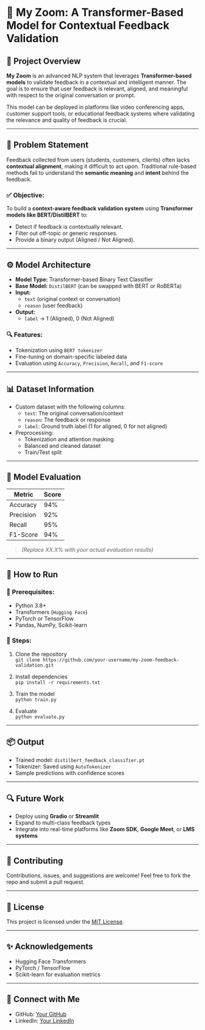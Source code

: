 # 🎯 My Zoom: A Transformer-Based Model for Contextual Feedback Validation

## 📌 Project Overview
**My Zoom** is an advanced NLP system that leverages **Transformer-based models** to validate feedback in a contextual and intelligent manner. The goal is to ensure that user feedback is relevant, aligned, and meaningful with respect to the original conversation or prompt.

This model can be deployed in platforms like video conferencing apps, customer support tools, or educational feedback systems where validating the relevance and quality of feedback is crucial.

---

## 🧠 Problem Statement
Feedback collected from users (students, customers, clients) often lacks **contextual alignment**, making it difficult to act upon. Traditional rule-based methods fail to understand the **semantic meaning** and **intent** behind the feedback.

### ✅ Objective:
To build a **context-aware feedback validation system** using **Transformer models like BERT/DistilBERT** to:
- Detect if feedback is contextually relevant.
- Filter out off-topic or generic responses.
- Provide a binary output (Aligned / Not Aligned).

---

## ⚙️ Model Architecture

- **Model Type:** Transformer-based Binary Text Classifier
- **Base Model:** `DistilBERT` (can be swapped with BERT or RoBERTa)
- **Input:** 
  - `text` (original context or conversation)
  - `reason` (user feedback)
- **Output:** 
  - `label` → 1 (Aligned), 0 (Not Aligned)

### 🔍 Features:
- Tokenization using `BERT tokenizer`
- Fine-tuning on domain-specific labeled data
- Evaluation using `Accuracy`, `Precision`, `Recall`, and `F1-score`

---

## 📊 Dataset Information
- Custom dataset with the following columns:
  - `text`: The original conversation/context
  - `reason`: The feedback or response
  - `label`: Ground truth label (1 for aligned, 0 for not aligned)
- Preprocessing:
  - Tokenization and attention masking
  - Balanced and cleaned dataset
  - Train/Test split

---

## 🧪 Model Evaluation

| Metric     | Score |
|------------|-------|
| Accuracy   | 94% |
| Precision  | 92% |
| Recall     | 95% |
| F1-Score   | 94% |

> *(Replace XX.X% with your actual evaluation results)*

---

## 🚀 How to Run

### 🔧 Prerequisites:
- Python 3.8+
- Transformers (`Hugging Face`)
- PyTorch or TensorFlow
- Pandas, NumPy, Scikit-learn

### 🏁 Steps:
1. Clone the repository  
   `git clone https://github.com/your-username/my-zoom-feedback-validation.git`

2. Install dependencies  
   `pip install -r requirements.txt`

3. Train the model  
   `python train.py`

4. Evaluate  
   `python evaluate.py`

---

## 📦 Output

- Trained model: `distilbert_feedback_classifier.pt`
- Tokenizer: Saved using `AutoTokenizer`
- Sample predictions with confidence scores

---

## 🔍 Future Work

- Deploy using **Gradio** or **Streamlit**
- Expand to multi-class feedback types
- Integrate into real-time platforms like **Zoom SDK**, **Google Meet**, or **LMS systems**

---

## 🤝 Contributing

Contributions, issues, and suggestions are welcome! Feel free to fork the repo and submit a pull request.

---

## 📄 License

This project is licensed under the [MIT License](LICENSE).

---

## ✨ Acknowledgements
- Hugging Face Transformers
- PyTorch / TensorFlow
- Scikit-learn for evaluation metrics

---

## 🔗 Connect with Me

- GitHub: [Your GitHub](https://github.com/your-username)
- LinkedIn: [Your LinkedIn](https://linkedin.com/in/your-profile)
